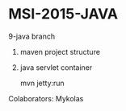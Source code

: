 # MSI-2015-JAVA

9-java branch

   1. maven project structure
   2. java servlet container

         mvn jetty:run

Colaborators:
    Mykolas
